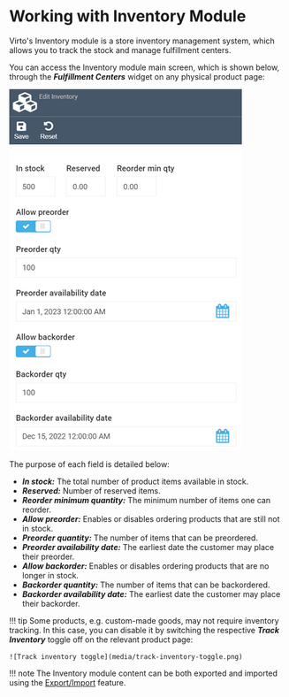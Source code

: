 ﻿# Working with Inventory Module
 Virto's Inventory module is a store inventory management system, which allows you to track the stock and manage fulfillment centers.

You can access the Inventory module main screen, which is shown below, through the ***Fulfillment Centers*** widget on any physical product page:

![Inventory main screen](media/inventory_screen.png)

The purpose of each field is detailed below:

+ ***In stock:*** The total number of product items available in stock.
+ ***Reserved:*** Number of reserved items.
+ ***Reorder minimum quantity:*** The minimum number of items one can reorder.
+ ***Allow preorder:*** Enables or disables ordering products that are still not in stock. 
+ ***Preorder quantity:*** The number of items that can be preordered.
+ ***Preorder availability date:*** The earliest date the customer may place their preorder. 
+ ***Allow backorder:*** Enables or disables ordering products that are no longer in stock.
+ ***Backorder quantity:*** The number of items that can be backordered.
+ ***Backorder availability date:*** The earliest date the customer may place their backorder. 

!!! tip
	Some products, e.g. custom-made goods, may not require inventory tracking. In this case, you can disable it by switching the respective ***Track Inventory*** toggle off on the relevant product page:
	
	![Track inventory toggle](media/track-inventory-toggle.png)

!!! note
	The Inventory module content can be both exported and imported using the [Export/Import](link-to-export-import) feature.
